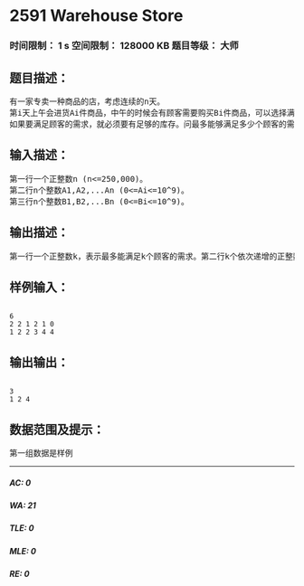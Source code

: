 # 2591 Warehouse Store   
### 时间限制： 1 s     空间限制： 128000 KB     题目等级： 大师  
## 题目描述：  

<pre>
有一家专卖一种商品的店，考虑连续的n天。  
第i天上午会进货Ai件商品，中午的时候会有顾客需要购买Bi件商品，可以选择满足顾客的要求，或是无视掉他。  
如果要满足顾客的需求，就必须要有足够的库存。问最多能够满足多少个顾客的需求。
</pre>
  
  
## 输入描述：  

<pre>
第一行一个正整数n (n<=250,000)。  
第二行n个整数A1,A2,...An (0<=Ai<=10^9)。  
第三行n个整数B1,B2,...Bn (0<=Bi<=10^9)。
</pre>
  
  
## 输出描述：  

<pre>
第一行一个正整数k，表示最多能满足k个顾客的需求。第二行k个依次递增的正整数X1,X2,...,Xk，表示在第X1,X2,...,Xk天分别满足顾客的需求。
</pre>
  
  
## 样例输入：  

<pre><code>
6  
2 2 1 2 1 0  
1 2 2 3 4 4
</code></pre>
  
  
## 输出输出：  

<pre><code>
3  
1 2 4
</code></pre>
  
  
## 数据范围及提示：  

<pre>
第一组数据是样例
</pre>
  
  
***  

##### AC: 0  
##### WA: 21  
##### TLE: 0  
##### MLE: 0  
##### RE: 0  
